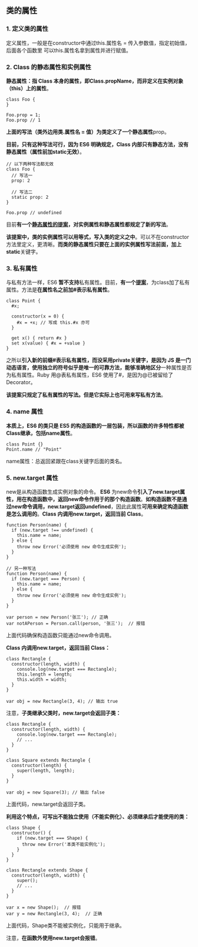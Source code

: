 ## 类的属性
### 1. 定义类的属性
定义属性，一般是在constructor中通过this.属性名 = 传入参数值，指定初始值，后面各个函数里 可以this.属性名拿到属性并进行赋值。

### 2. Class 的静态属性和实例属性
**静态属性：指 Class 本身的属性，即Class.propName，而非定义在实例对象（this）上的属性**。



```
class Foo {
}

Foo.prop = 1;
Foo.prop // 1
```



**上面的写法（类外边用类.属性名 = 值）为类定义了一个静态属性**prop。

**目前，只有这种写法可行，因为 ES6 明确规定，Class 内部只有静态方法，没有静态属性（属性前加static无效）**。



```
// 以下两种写法都无效
class Foo {
  // 写法一
  prop: 2

  // 写法二
  static prop: 2
}

Foo.prop // undefined
```



目前**有一个[静态属性的提案](https://github.com/tc39/proposal-class-fields)，对实例属性和静态属性都规定了新的写法**。

**该提案中，类的实例属性可以用等式，写入类的定义之中**。可以不在constructor方法里定义，更清晰。**而类的静态属性只要在上面的实例属性写法前面，加上static**关键字。

### 3. 私有属性
与私有方法一样，ES6 **暂不支持**私有属性。目前，**有一个[提案](https://github.com/tc39/proposal-private-methods)**，为class加了私有属性。方法是**在属性名之前加#表示私有属性**。



```
class Point {
  #x;

  constructor(x = 0) {
    #x = +x; // 写成 this.#x 亦可
  }

  get x() { return #x }
  set x(value) { #x = +value }
}
```

之所以**引入新的前缀#表示私有属性，而没采用private关键字，是因为 JS 是一门动态语言，使用独立的符号似乎是唯一的可靠方法，能够准确地区分**一种属性是否为私有属性。Ruby 用@表私有属性，ES6 使用了#，是因为@已被留给了Decorator。

**该提案只规定了私有属性的写法。但是它实际上也可用来写私有方法**。

### 4. name 属性
**本质上，ES6 的类只是 ES5 的构造函数的一层包装，所以函数的许多特性都被Class继承，包括name属性**。



```
class Point {}
Point.name // "Point"
```

name属性：总返回紧跟在class关键字后面的类名。

### 5. new.target 属性
new是从构造函数生成实例对象的命令。
**ES6** 为new命令**引入了new.target属性，用在构造函数中，返回new命令作用于的那个构造函数**。**如构造函数不是通过new命令调用，new.target返回undefined**，因此此属性**可用来确定构造函数是怎么调用的**。**Class 内调用new.target，返回当前 Class**。



```
function Person(name) {
  if (new.target !== undefined) {
    this.name = name;
  } else {
    throw new Error('必须使用 new 命令生成实例');
  }
}

// 另一种写法
function Person(name) {
  if (new.target === Person) {
    this.name = name;
  } else {
    throw new Error('必须使用 new 命令生成实例');
  }
}

var person = new Person('张三'); // 正确
var notAPerson = Person.call(person, '张三');  // 报错
```



上面代码确保构造函数只能通过new命令调用。

**Class 内调用new.target，返回当前 Class：**



```
class Rectangle {
  constructor(length, width) {
    console.log(new.target === Rectangle);
    this.length = length;
    this.width = width;
  }
}

var obj = new Rectangle(3, 4); // 输出 true
```


注意，**子类继承父类时，new.target会返回子类：**



```
class Rectangle {
  constructor(length, width) {
    console.log(new.target === Rectangle);
    // ...
  }
}

class Square extends Rectangle {
  constructor(length) {
    super(length, length);
  }
}

var obj = new Square(3); // 输出 false
```


上面代码，new.target会返回子类。

**利用这个特点，可写出不能独立使用（不能实例化）、必须继承后才能使用的类：**



```
class Shape {
  constructor() {
    if (new.target === Shape) {
      throw new Error('本类不能实例化');
    }
  }
}

class Rectangle extends Shape {
  constructor(length, width) {
    super();
    // ...
  }
}

var x = new Shape();  // 报错
var y = new Rectangle(3, 4);  // 正确
```


上面代码，Shape类不能被实例化，只能用于继承。

注意，**在函数外使用new.target会报错**。



